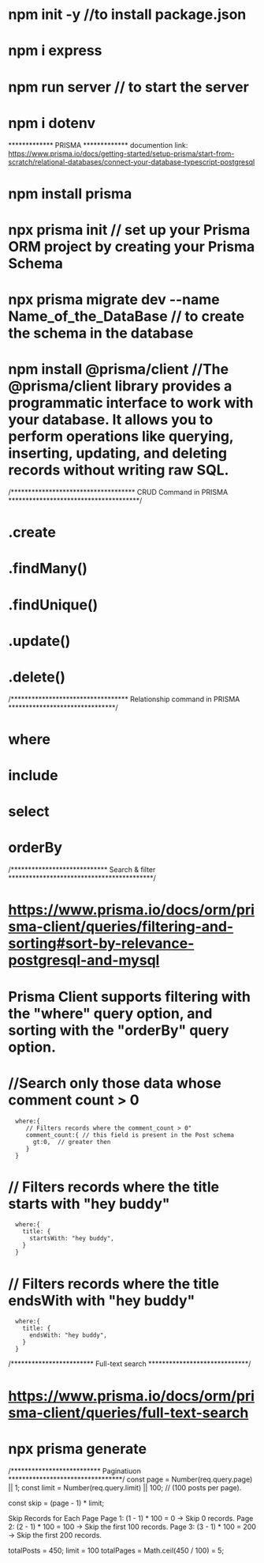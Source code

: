 # npm init -y   //to install package.json
# npm i express
# npm run server   // to start the server
# npm i dotenv

************* PRISMA *************
documention link: https://www.prisma.io/docs/getting-started/setup-prisma/start-from-scratch/relational-databases/connect-your-database-typescript-postgresql

# npm install prisma
# npx prisma init       // set up your Prisma ORM project by creating your Prisma Schema
# npx prisma migrate dev --name Name_of_the_DataBase // to create the schema in the database
# npm install @prisma/client       //The @prisma/client library provides a programmatic interface to work with your database. It allows you to perform operations like querying, inserting, updating, and deleting records without writing raw SQL.


/************************************ CRUD Command in PRISMA **************************************/
# .create
# .findMany()
# .findUnique()
# .update()
# .delete()


/********************************** Relationship command in PRISMA *******************************/
# where
# include
# select
# orderBy



/**************************** Search & filter ******************************************/
# https://www.prisma.io/docs/orm/prisma-client/queries/filtering-and-sorting#sort-by-relevance-postgresql-and-mysql
# Prisma Client supports filtering with the "where" query option, and sorting with the "orderBy" query option.

# //Search only those data whose comment count > 0
      where:{
         // Filters records where the comment_count > 0"
         comment_count:{ // this field is present in the Post schema
           gt:0,  // greater then
         }
      }

#  // Filters records where the title starts with "hey buddy"
      where:{
        title: {
          startsWith: "hey buddy",
        }
      }      

#  // Filters records where the title endsWith with "hey buddy"
      where:{
        title: {
          endsWith: "hey buddy",
        }
      }       

/************************ Full-text search *****************************/
# https://www.prisma.io/docs/orm/prisma-client/queries/full-text-search  

# npx prisma generate



/************************** Paginatiuon *********************************/
const page = Number(req.query.page) || 1;
const limit = Number(req.query.limit) || 100;  // (100 posts per page).

const skip = (page - 1) * limit;

Skip Records for Each Page
Page 1: (1 - 1) * 100 = 0 → Skip 0 records.
Page 2: (2 - 1) * 100 = 100 → Skip the first 100 records.
Page 3: (3 - 1) * 100 = 200 → Skip the first 200 records.

totalPosts = 450;
limit = 100
totalPages = Math.ceil(450 / 100) = 5;